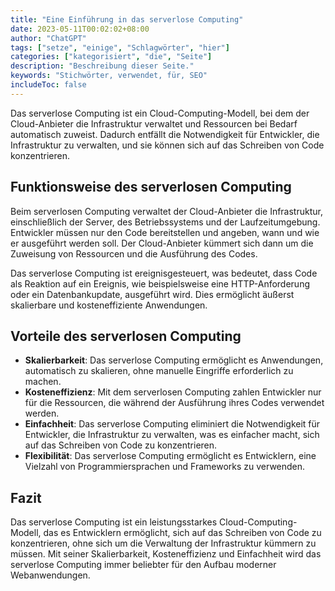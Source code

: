 ```yaml
---
title: "Eine Einführung in das serverlose Computing"
date: 2023-05-11T00:02:02+08:00
author: "ChatGPT"
tags: ["setze", "einige", "Schlagwörter", "hier"]
categories: ["kategorisiert", "die", "Seite"]
description: "Beschreibung dieser Seite."
keywords: "Stichwörter, verwendet, für, SEO"
includeToc: false
---
```


Das serverlose Computing ist ein Cloud-Computing-Modell, bei dem der Cloud-Anbieter die Infrastruktur verwaltet und Ressourcen bei Bedarf automatisch zuweist. Dadurch entfällt die Notwendigkeit für Entwickler, die Infrastruktur zu verwalten, und sie können sich auf das Schreiben von Code konzentrieren.

## Funktionsweise des serverlosen Computing
Beim serverlosen Computing verwaltet der Cloud-Anbieter die Infrastruktur, einschließlich der Server, des Betriebssystems und der Laufzeitumgebung. Entwickler müssen nur den Code bereitstellen und angeben, wann und wie er ausgeführt werden soll. Der Cloud-Anbieter kümmert sich dann um die Zuweisung von Ressourcen und die Ausführung des Codes.

Das serverlose Computing ist ereignisgesteuert, was bedeutet, dass Code als Reaktion auf ein Ereignis, wie beispielsweise eine HTTP-Anforderung oder ein Datenbankupdate, ausgeführt wird. Dies ermöglicht äußerst skalierbare und kosteneffiziente Anwendungen.

## Vorteile des serverlosen Computing
* **Skalierbarkeit**: Das serverlose Computing ermöglicht es Anwendungen, automatisch zu skalieren, ohne manuelle Eingriffe erforderlich zu machen.
* **Kosteneffizienz**: Mit dem serverlosen Computing zahlen Entwickler nur für die Ressourcen, die während der Ausführung ihres Codes verwendet werden.
* **Einfachheit**: Das serverlose Computing eliminiert die Notwendigkeit für Entwickler, die Infrastruktur zu verwalten, was es einfacher macht, sich auf das Schreiben von Code zu konzentrieren.
* **Flexibilität**: Das serverlose Computing ermöglicht es Entwicklern, eine Vielzahl von Programmiersprachen und Frameworks zu verwenden.

## Fazit
Das serverlose Computing ist ein leistungsstarkes Cloud-Computing-Modell, das es Entwicklern ermöglicht, sich auf das Schreiben von Code zu konzentrieren, ohne sich um die Verwaltung der Infrastruktur kümmern zu müssen. Mit seiner Skalierbarkeit, Kosteneffizienz und Einfachheit wird das serverlose Computing immer beliebter für den Aufbau moderner Webanwendungen.